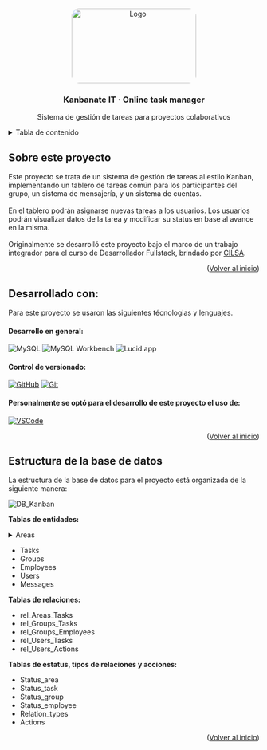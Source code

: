 <!-- Improved compatibility of back to top link: See: https://github.com/othneildrew/Best-README-Template/pull/73 -->
<a id="readme-top"></a>

<!-- PROJECT LOGO -->
<br />
<div align="center">
  <a href="https://github.com/user-attachments/assets/825259a5-6541-41a5-bca8-17c579a46380">
    <img src="https://github.com/user-attachments/assets/825259a5-6541-41a5-bca8-17c579a46380" alt="Logo" width="250" height="150" style="border-radius:15px;">
  </a>

  <h3 align="center"> Kanbanate IT · Online task manager </h3>

  <p align="center">
    Sistema de gestión de tareas para proyectos colaborativos
    <br />
    <!--<a href="https://br1-o.github.io/bakery-store"><strong> Ver sitio en producción »</strong></a> -->
  </p>
</div>

<!-- TABLE OF CONTENTS -->
<details>
  <summary>Tabla de contenido </summary>
  <ol>
    <li><a href="#about"> Sobre el proyecto</a></li>
    <li><a href="#develop-with">Desarrollado con</a></li>
    <li><a href="#project-structure">Estructura del proyecto </a></li>
    <!--
    <li><a href="#design">Diseño </a></li>
    <li><a href="#preview">Vista previa </a></li>
    <li><a href="#getting-started"> Cómo instalarlo</a></li>
    -->
  </ol>
</details>


<a id="about"></a>
<!-- ABOUT THE PROJECT -->
## Sobre este proyecto

Este proyecto se trata de un sistema de gestión de tareas al estilo Kanban, implementando un tablero de tareas común para los participantes del grupo, un sistema de mensajería, y un sistema de cuentas.<br><br>
En el tablero podrán asignarse nuevas tareas a los usuarios. Los usuarios podrán visualizar datos de la tarea y modificar su status en base al avance en la misma.
<br><br>
Originalmente se desarrolló este proyecto bajo el marco de un trabajo integrador para el curso de Desarrollador Fullstack, brindado por [CILSA](https://www.cilsa.org/).

<p align="right">(<a href="#readme-top">Volver al inicio</a>)</p>

<a id="develop-with"></a>
## Desarrollado con:

Para este proyecto se usaron las siguientes técnologias y lenguajes<!-- y librerias:-->.

#### Desarrollo en general:

![MySQL](https://img.shields.io/badge/MySQL-4479A1?style=for-the-badge&logo=mysql&logoColor=white)
![MySQL Workbench](https://img.shields.io/badge/MySQL_Workbench-00758F?style=for-the-badge&logo=mysql&logoColor=white)
![Lucid.app](https://img.shields.io/badge/Lucid.app-FFAB00?style=for-the-badge&logo=data:image/svg+xml;base64,<BASE64_ENCODED_LOGO_HERE>&logoColor=white)

<!--#### Desarrollo en general:

* [![JavaScript][JavaScript.com]][JavaScript-url]
* [![CSS][CSS.com]][CSS-url]
* [![HTML][HTML.com]][HTML-url]
* [![Bootstrap][Bootstrap.com]][Bootstrap-url]

#### Librerias para funcionalidades:

[![AOS][AOS.com]][AOS-url]
[![SweetAlert][SweetAlert.com]][SweetAlert-url]
-->

#### Control de versionado: 
<!--y deploy de demo:-->

[![GitHub][GitHub.com]][GitHub-url]
[![Git][Git.com]][Git-url]
<!--
[![GitHub Pages][GitHubPages.com]][GitHubPages-url]
-->

#### Personalmente se optó para el desarrollo de este proyecto el uso de:

[![VSCode][VSCode.com]][VSCode-url]
<!-- [![LiveServer][LiveServer.com]][LiveServer-url] -->

<p align="right">(<a href="#readme-top">Volver al inicio</a>)</p>

<a id="project-structure"></a>
## Estructura de la base de datos

La estructura de la base de datos para el proyecto está organizada de la siguiente manera:

![DB_Kanban](https://github.com/user-attachments/assets/eddc9555-ab9f-497e-9324-99a7f53af68b)

**Tablas de entidades:**

<details>
  <summary> Areas </summary>
  <ul>
    <li>  
      <p> Create: </p>  
        ```sh
          CREATE TABLE IF NOT EXISTS `Areas` (
          `id` INT auto_increment PRIMARY KEY,
          `name` VARCHAR(50) NOT NULL UNIQUE,
          `description` VARCHAR(100),
          `status` INT NOT NULL DEFAULT 1,
          FOREIGN KEY (`status`) REFERENCES `Status_area`(`id`),
          INDEX (`name`)
          );
        ```
    </li>
    <li>  
      <p> Insert: </p>  
        ```sh
          INSERT INTO `Areas`(`name`, `description`)
          VALUES ('Producción','Creación de productos para la venta.'),
          ('Dirección','Controla todas las áreas de trabajo que se encuentran en la empresa.'),
          ('Administración','Encargada de la operación de la empresaa en sentido general, desde contrataciones, pagos a personal.'),
          ('Ventas', 'Distribuye los productos a cambio de dinero.'),
          ('Contabilidad', 'Llevan el registro contable de la actividad financiera de la empresa.');
        ```
    </li>
    <li>  
      <p> Select - Join: </p>  
        ```sh
          SELECT g.id, a.name as 'area', s.name as 'status'
          FROM `Groups` as g
          JOIN Areas as a
          ON g.area = a.id
          JOIN Status_group as s
          ON g.status = s.id
          WHERE is_active = 1;
        ```
    </li>
  </ul>
</details>

- Tasks
- Groups
- Employees
- Users
- Messages

**Tablas de relaciones:**
- rel_Areas_Tasks
- rel_Groups_Tasks
- rel_Groups_Employees
- rel_Users_Tasks
- rel_Users_Actions

**Tablas de estatus, tipos de relaciones y acciones:**
- Status_area
- Status_task
- Status_group
- Status_employee
- Relation_types
- Actions

<!--
```plaintext

└── 
    └── 
        └── 
            ├── 
            |    └── 
            ├── 
            |      └── 
            ├── 
            |  └── 
            |
            ├── 
            └── 
```
-->

<p align="right">(<a href="#readme-top">Volver al inicio</a>)</p>

<!--
<a id="design"></a>
## Diseño

## Paleta de colores

La paleta de colores usada para este proyecto fue:

![Main Color](https://img.shields.io/badge/Main%20Color-rgb(0%2C%200%2C%200)-black) <br>
![Secondary Color](https://img.shields.io/badge/Secondary%20Color-rgb(67%2C%2075%2C%2082)-darkgrey) <br>
![Font Primary Color](https://img.shields.io/badge/Font%20Primary%20Color-rgb(237%2C%20236%2C%20238)-lightgrey) <br>
![Font Secondary Color](https://img.shields.io/badge/Font%20Secondary%20Color-rgb(81%2C%2080%2C%2080)-grey) <br>
![Footer Background Color](https://img.shields.io/badge/Footer%20Background%20Color-rgb(17%2C%2017%2C%2017)-black) <br>

## Font

El font usado para este proyecto fue: 
* ![Font: Josefin Sans](https://img.shields.io/badge/Font-Josefin%20Sans-blue)

## Logotipo

El logo fue creado usando las herramientas de generación de imagenes de ![Gemini](https://img.shields.io/badge/Gemini-purple)

<a id="preview"></a>
## Vista previa

#### Pagina Principal (path: '/')

<a href="https://github.com/user-attachments/assets/60427fe9-9a30-4a34-8dad-bd6b9ce6b439" target="_blank">
  <img src="https://github.com/user-attachments/assets/60427fe9-9a30-4a34-8dad-bd6b9ce6b439" alt="documentation-main1" width="800"/>
</a>
<a href="https://github.com/user-attachments/assets/9d748898-bf71-4f81-aabf-661218c24f29" target="_blank">
  <img src="https://github.com/user-attachments/assets/9d748898-bf71-4f81-aabf-661218c24f29" alt="documentation-main2" width="800"/>
</a>

#### Tienda (path: '/#tienda')

<a href="https://github.com/user-attachments/assets/e15435fc-9514-49d5-b75f-a07d16e287f4" target="_blank">
  <img src="https://github.com/user-attachments/assets/e15435fc-9514-49d5-b75f-a07d16e287f4" alt="documentation-shop1" width="800"/>
</a>
<a href="https://github.com/user-attachments/assets/26a1b725-3d66-4b36-8d92-c443ba03805e" target="_blank">
  <img src="https://github.com/user-attachments/assets/26a1b725-3d66-4b36-8d92-c443ba03805e" alt="documentation-shop3" width="800"/>
</a>

#### Producto (path: '/#tienda/[categoria]/[nombre-del-producto]')

<a href="https://github.com/user-attachments/assets/167787e9-65dc-4f9e-9182-917a361a346e" target="_blank">
  <img src="https://github.com/user-attachments/assets/167787e9-65dc-4f9e-9182-917a361a346e" alt="documentation-producto1" width="800"/>
</a>
<a href="https://github.com/user-attachments/assets/43a9ccf5-4f4b-44f1-86c7-640481555d54" target="_blank">
  <img src="https://github.com/user-attachments/assets/43a9ccf5-4f4b-44f1-86c7-640481555d54" alt="documentation-producto2" width="800"/>
</a>

#### Contacto (path: '/#contacto')

<a href="https://github.com/user-attachments/assets/c1357b49-cb57-4be3-a15d-f7350ce04192" target="_blank">
  <img src="https://github.com/user-attachments/assets/c1357b49-cb57-4be3-a15d-f7350ce04192" alt="documentation-contact1" width="800"/>
</a>
<a href="https://github.com/user-attachments/assets/5299db71-c33f-4387-8c81-1558b19dbcf4" target="_blank">
  <img src="https://github.com/user-attachments/assets/5299db71-c33f-4387-8c81-1558b19dbcf4" alt="documentation-contact2" width="800"/>
</a>

#### No encontrado (path: '/[no-válido]')

<a href="https://github.com/user-attachments/assets/5f35193f-e7e0-4a9d-beb1-2af650cdef21" target="_blank">
  <img src="https://github.com/user-attachments/assets/5f35193f-e7e0-4a9d-beb1-2af650cdef21" alt="documentation-notFound" width="800"/>
</a>

<a id="getting-started"></a>
-->

<!-- GETTING STARTED -->
<!--
## Cómo comenzar a utilizarlo

Si se desea, se puede descargar este proyecto y usarlo de forma local siguiendo los siguientes pasos:

### Pre requisitos

No se requiere tener ningún tipo de software especial instalado, bastando con un simple navegador web. 
<br>
Aunque sí se recomienda el uso de algún IDE, programa especializado para facilitar el desarrollo y visualización de código.
<br>

### Instalación

A continuación se muestran los pasos a seguir para instalar este proyecto.

#### Usando Git

> 1. Navegar al directorio donde deseas instalar el proyecto
   ```sh
   cd /ruta/donde/deseas/instalar
   ```

> 2. Clonar el repositorio
   ```sh
   git clone https://github.com/Br1-O/bakery-store
   ```

 > 3. Navegar al directorio del proyecto
   ```sh
  cd bakery-store
   ```

> 4. Abrir el archivo index.html en tu navegador web preferido

#### Descarga manual desde Github

> 1. Descargar el archivo .zip desde GitHub: [Link de descarga](https://github.com/Br1-O/bakery-store/archive/refs/heads/main.zip)

> 2. Descomprimir el archivo .zip
   ```sh
   unzip bakery-store-main.zip
   ```

 > 3. Navegar al directorio donde fue descomprimido
   ```sh
  cd bakery-store-main
   ```
> 4. Abrir el archivo index.html en tu navegador web preferido

<p align="right">(<a href="#readme-top">Volver al inicio</a>)</p>

-->

<!-- MARKDOWN LINKS & IMAGES -->
<!-- https://www.markdownguide.org/basic-syntax/#reference-style-links -->
[contributors-shield]: https://img.shields.io/github/contributors/othneildrew/Best-README-Template.svg?style=for-the-badge
[contributors-url]: https://github.com/othneildrew/Best-README-Template/graphs/contributors
[forks-shield]: https://img.shields.io/github/forks/othneildrew/Best-README-Template.svg?style=for-the-badge
[forks-url]: https://github.com/othneildrew/Best-README-Template/network/members
[stars-shield]: https://img.shields.io/github/stars/othneildrew/Best-README-Template.svg?style=for-the-badge
[stars-url]: https://github.com/othneildrew/Best-README-Template/stargazers
[issues-shield]: https://img.shields.io/github/issues/othneildrew/Best-README-Template.svg?style=for-the-badge
[issues-url]: https://github.com/othneildrew/Best-README-Template/issues
[license-shield]: https://img.shields.io/github/license/othneildrew/Best-README-Template.svg?style=for-the-badge
[license-url]: https://github.com/othneildrew/Best-README-Template/blob/master/LICENSE.txt
[linkedin-shield]: https://img.shields.io/badge/-LinkedIn-black.svg?style=for-the-badge&logo=linkedin&colorB=555
[linkedin-url]: https://linkedin.com/in/othneildrew
[product-screenshot]: images/screenshot.png

[JavaScript.com]: https://img.shields.io/badge/JavaScript-F7DF1E?logo=javascript&logoColor=white&style=for-the-badge
[JavaScript-url]: https://developer.mozilla.org/en-US/docs/Web/JavaScript

[CSS.com]: https://img.shields.io/badge/CSS-1572B6?logo=css3&logoColor=white&style=for-the-badge
[CSS-url]: https://developer.mozilla.org/en-US/docs/Web/CSS

[HTML.com]: https://img.shields.io/badge/HTML-E34F26?logo=html5&logoColor=white&style=for-the-badge
[HTML-url]: https://developer.mozilla.org/en-US/docs/Web/HTML

[Bootstrap.com]: https://img.shields.io/badge/Bootstrap-563D7C?logo=bootstrap&logoColor=white&style=for-the-badge
[Bootstrap-url]: https://getbootstrap.com

[AOS.com]: https://img.shields.io/badge/AOS-000000?logo=aos&logoColor=white&style=for-the-badge
[AOS-url]: https://michalsnik.github.io/aos/

[SweetAlert.com]: https://img.shields.io/badge/SweetAlert-0078D7?logo=sweetalert&logoColor=white&style=for-the-badge
[SweetAlert-url]: https://sweetalert.js.org/

[GitHub.com]: https://img.shields.io/badge/GitHub-181717?logo=github&logoColor=white&style=for-the-badge
[GitHub-url]: https://github.com/

[Git.com]: https://img.shields.io/badge/Git-F05032?logo=git&logoColor=white&style=for-the-badge
[Git-url]: https://git-scm.com/

[GitHubPages.com]: https://img.shields.io/badge/GitHub_Pages-222?logo=github&logoColor=white&style=for-the-badge
[GitHubPages-url]: https://pages.github.com/

[VSCode.com]: https://img.shields.io/badge/VSCode-007ACC?logo=visual-studio-code&logoColor=white&style=for-the-badge
[VSCode-url]: https://code.visualstudio.com/

[LiveServer.com]: https://img.shields.io/badge/LiveServer-4993CD?logo=visual-studio-code&logoColor=white&style=for-the-badge
[LiveServer-url]: https://marketplace.visualstudio.com/items?itemName=ritwickdey.LiveServer
